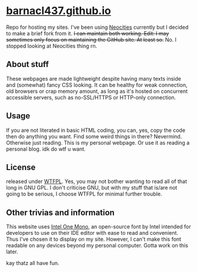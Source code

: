 # [barnacl437.github.io](https://barnacl437.github.io)
Repo for hosting my sites. I've been using [Neocities](neocities.org) currently but I decided to make a brief fork from it. ~~I can maintain both working.
Edit: I may sometimes only focus on maintaining the GitHub site. At least so.~~ No. I stopped looking at Neocities thing rn.

## About stuff 
These webpages are made lightweight despite having many texts inside and (somewhat) fancy CSS looking. It can be healthy for weak connection, old browsers or crap memory amount, as long as it's hosted on concurrent accessible servers, such as no-SSL/HTTPS or HTTP-only connection.

## Usage
If you are not literated in basic HTML coding, you can, yes, copy the code then do anything you want. Find some weird things in there? Nevermind. Otherwise just reading. This is my personal webpage. Or use it as reading a personal blog. idk do wtf u want.

## License
released under [WTFPL](https://en.wikipedia.org/wiki/WTFPL). Yes, you may not bother wanting to read all of that long in GNU GPL. I don't criticise GNU, but with my stuff that is/are not going to be serious, I choose WTFPL for minimal further trouble.

## Other trivias and information
This website uses [Intel One Mono](https://github.com/intel/intel-one-mono), an open-source font by Intel intended for developers to use on their IDE editor with ease to read and convenient. Thus I've chosen it to display on my site. However, I can't make this font readable on any devices beyond my personal computer. Gotta work on this later.

kay thatz all have fun.
